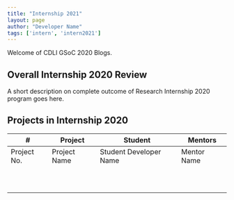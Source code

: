 ```yaml
---
title: "Internship 2021"
layout: page
author: "Developer Name"
tags: ['intern', 'intern2021']
---
```


Welcome of CDLI GSoC 2020 Blogs.

## Overall Internship 2020 Review 
A short description on complete outcome of Research Internship 2020 program goes here.

## Projects in Internship 2020

| \#  | Project              | Student  | Mentors     |
| --- | -------------------- | -------- | ----------- |
| Project No. | Project Name | Student Developer Name | Mentor Name |
|  |  |  |  |
|  |  |  |  |
|  |  |  |  |
|  |  |  |  |
|  |  |  |  |
|  |  |  |  |
|  |  |  |  |
|  |  |  |  |
|  |  |  |  |
|  |  |  |  |
